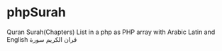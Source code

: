 phpSurah
========

Quran Surah(Chapters) List in a php as PHP array with Arabic Latin and English قران الکریم سورة
